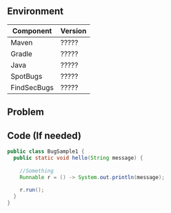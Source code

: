 <!--
Thank you for reporting an issue.

If you have a question regarding existing features or if you need support,
please ask the question on StackOverflow :
Create a issue using the tag "find-sec-bugs" :
https://stackoverflow.com/questions/ask?tags=find-sec-bugs,spotbugs,java

GitHub issues are mainly used for tracking enhancements and bugs.

--><!-- Enter your issue details below this comment. -->

## Environment

<!-- The versions used: Gradle 4.5/4.6, Maven 3.5.X, Java 7/8/9, SpotBugs 3.1.6/..., FindSecBugs 1.8.0/.. -->

| Component          | Version |
| ------------------ | ------- |
| Maven              | ?????   |
| Gradle             | ?????   |
| Java               | ?????   |
| SpotBugs           | ?????   |
| FindSecBugs        | ?????   |

## Problem

<!-- Include the elements that applied:
     - Description of the expected behavior and the actual result.
     - Stacktrace
     - Maven/Gradle/Ant output
-->

## Code (If needed)

<!-- Include the Java code samples or ZIP files of a sample project that reproduce the given bug. -->

```java
public class BugSample1 {
  public static void hello(String message) {
       
    //Something
    Runnable r = () -> System.out.println(message);
   
    r.run();
  }
}
```
